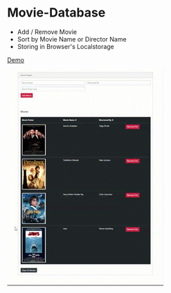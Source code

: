 # Movie-Database

- Add / Remove Movie
- Sort by Movie Name or Director Name
- Storing in Browser's Localstorage

[Demo](https://semihsemih.github.io/Movie-Database/)

![](assets/img/demo.gif)
